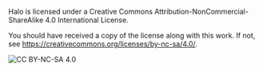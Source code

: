 Halo is licensed under a
Creative Commons Attribution-NonCommercial-ShareAlike 4.0 International License.

You should have received a copy of the license along with this
work. If not, see <https://creativecommons.org/licenses/by-nc-sa/4.0/>.

![CC BY-NC-SA 4.0](https://github.com/yashmulgaonkar/halo/blob/611967a796b7243d3be95239b43fb8118fc2387c/assets/by-nc-sa.png)

